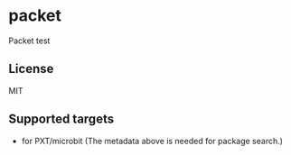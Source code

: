 # packet

Packet test

## License

MIT

## Supported targets

* for PXT/microbit
(The metadata above is needed for package search.)

